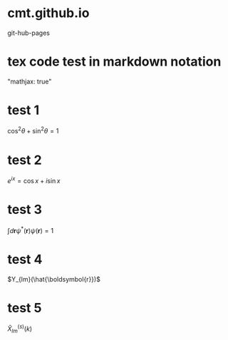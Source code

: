 # cmt.github.io
git-hub-pages

# tex code test in markdown notation
"mathjax: true"

# test 1
$\cos^{2}\theta + \sin^{2}\theta = 1$

# test 2
$e^{i x} = \cos x + i \sin x$

# test 3
$\int d \mathbf{r} \psi^{*}(\mathbf{r}) \psi(\mathbf{r}) = 1$

# test 4
$Y_{lm}(\hat{\boldsymbol{r}})$

# test 5
$\hat{X}^{(s)}_{lm}(k)$
